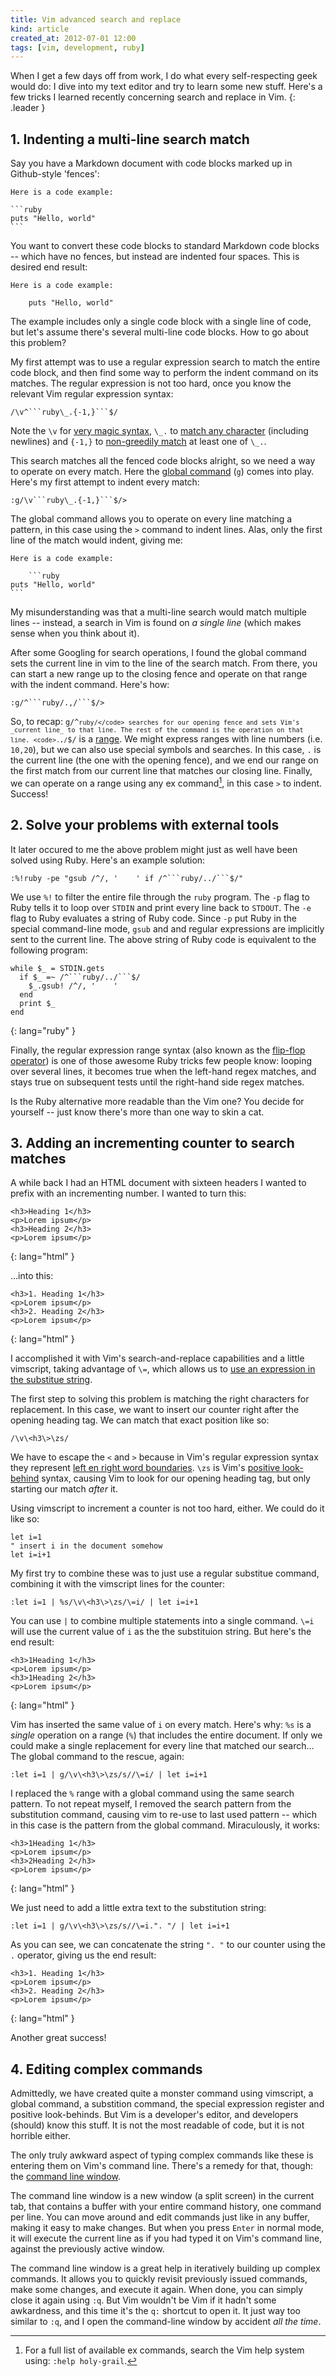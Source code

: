```yaml
---
title: Vim advanced search and replace
kind: article
created_at: 2012-07-01 12:00
tags: [vim, development, ruby]
---
```

When I get a few days off from work, I do what every self-respecting geek would
do: I dive into my text editor and try to learn some new stuff. Here's a few
    tricks I learned recently concerning search and replace in Vim.
{: .leader }

## 1. Indenting a multi-line search match

Say you have a Markdown document with code blocks marked up in Github-style
'fences':

    Here is a code example:

    ```ruby
    puts "Hello, world"
    ```

You want to convert these code blocks to standard Markdown code blocks -- which
have no fences, but instead are indented four spaces. This is desired end
result:

    Here is a code example:

        puts "Hello, world"

The example includes only a single code block with a single line of code, but
let's assume there's several multi-line code blocks. How to go about this
problem?

My first attempt was to use a regular expression search to match the entire
code block, and then find some way to perform the indent command on its
matches. The regular expression is not too hard, once you know the relevant Vim
regular expression syntax:

    /\v^```ruby\_.{-1,}```$/

Note the `\v` for [very magic syntax][magic], `\_.` to [match any
character][anychar] (including newlines) and `{-1,}` to [non-greedily
match][nongreedy] at least one of `\_.`.

This search matches all the fenced code blocks alright, so we need a way to
operate on every match. Here the [global command][global] (`g`) comes into
play. Here's my first attempt to indent every match:

    :g/\v```ruby\_.{-1,}```$/>

The global command allows you to operate on every line matching a pattern, in
this case using the `>` command to indent lines. Alas, only the first line of
the match would indent, giving me:

    Here is a code example:

        ```ruby
    puts "Hello, world"
    ```

My misunderstanding was that a multi-line search would match multiple lines --
instead, a search in Vim is found on _a single line_ (which makes sense when
you think about it).

After some Googling for search operations, I found the global command sets the
current line in vim to the line of the search match. From there, you can start
a new range up to the closing fence and operate on that range with the indent
command. Here's how:

    :g/^```ruby/.,/```$/>

So, to recap: <code>g/^```ruby/</code> searches for our opening fence and sets
Vim's _current line_ to that line. The rest of the command is the operation on
that line. <code>.,/```$/</code> is a [range][]. We might express ranges with
line numbers (i.e. `10,20`), but we can also use special symbols and searches.
In this case, `.` is the current line (the one with the opening fence), and we
end our range on the first match from our current line that matches our closing
line. Finally, we can operate on a range using any ex command[^1], in this case
`>` to indent. Success!

## 2. Solve your problems with external tools

It later occured to me the above problem might just as well have been solved
using Ruby. Here's an example solution:

    :%!ruby -pe "gsub /^/, '    ' if /^```ruby/../```$/"

We use `%!` to filter the entire file through the `ruby` program. The `-p` flag
to Ruby tells it to loop over `STDIN` and print every line back to `STDOUT`.
The `-e` flag to Ruby evaluates a string of Ruby code. Since `-p` put Ruby in
the special command-line mode, `gsub` and and regular expressions are
implicitly sent to the current line. The above string of Ruby code is
equivalent to the following program:

    while $_ = STDIN.gets
      if $_ =~ /^```ruby/../```$/
        $_.gsub! /^/, '    '
      end
      print $_
    end
{: lang="ruby" }

Finally, the regular expression range syntax (also known as the [flip-flop
operator][flipflop]) is one of those awesome Ruby tricks few people know:
looping over several lines, it becomes true when the left-hand regex matches,
and stays true on subsequent tests until the right-hand side regex matches.

Is the Ruby alternative more readable than the Vim one? You decide for yourself
-- just know there's more than one way to skin a cat.

## 3. Adding an incrementing counter to search matches

A while back I had an HTML document with sixteen headers I wanted to prefix
with an incrementing number. I wanted to turn this:

    <h3>Heading 1</h3>
    <p>Lorem ipsum</p>
    <h3>Heading 2</h3>
    <p>Lorem ipsum</p>
{: lang="html" }

…into this:

    <h3>1. Heading 1</h3>
    <p>Lorem ipsum</p>
    <h3>2. Heading 2</h3>
    <p>Lorem ipsum</p>
{: lang="html" }

I accomplished it with Vim's search-and-replace capabilities and a little
vimscript, taking advantage of `\=`, which allows us to [use an expression in
the substitue string][expr].

The first step to solving this problem is matching the right characters for
replacement. In this case, we want to insert our counter right after the
opening heading tag. We can match that exact position like so:

    /\v\<h3\>\zs/

We have to escape the `<` and `>` because in Vim's regular expression syntax
they represent [left en right word boundaries][boundaries]. `\zs` is Vim's
[positive look-behind][plb] syntax, causing Vim to look for our opening heading
tag, but only starting our match _after_ it.

Using vimscript to increment a counter is not too hard, either. We could do it
like so:

    let i=1
    " insert i in the document somehow
    let i=i+1

My first try to combine these was to just use a regular substitue command,
combining it with the vimscript lines for the counter:

    :let i=1 | %s/\v\<h3\>\zs/\=i/ | let i=i+1

You can use `|` to combine multiple statements into a single command. `\=i`
will use the current value of `i` as the the substituion string. But here's the
end result:

    <h3>1Heading 1</h3>
    <p>Lorem ipsum</p>
    <h3>1Heading 2</h3>
    <p>Lorem ipsum</p>
{: lang="html" }

Vim has inserted the same value of `i` on every match. Here's why: `%s` is a
_single_ operation on a range (`%`) that includes the entire document. If only
we could make a single replacement for every line that matched our search… The
global command to the rescue, again:

    :let i=1 | g/\v\<h3\>\zs/s//\=i/ | let i=i+1

I replaced the `%` range with a global command using the same search pattern.
To not repeat myself, I removed the search pattern from the substitution
command, causing vim to re-use to last used pattern -- which in this case is
the pattern from the global command. Miraculously, it works:

    <h3>1Heading 1</h3>
    <p>Lorem ipsum</p>
    <h3>2Heading 2</h3>
    <p>Lorem ipsum</p>
{: lang="html" }

We just need to add a little extra text to the substitution string:

    :let i=1 | g/\v\<h3\>\zs/s//\=i.". "/ | let i=i+1

As you can see, we can concatenate the string `". "` to our counter using the
`.` operator, giving us the end result:

    <h3>1. Heading 1</h3>
    <p>Lorem ipsum</p>
    <h3>2. Heading 2</h3>
    <p>Lorem ipsum</p>
{: lang="html" }

Another great success!

## 4. Editing complex commands

Admittedly, we have created quite a monster command using vimscript, a global
command, a substition command, the special expression register and positive
look-behinds. But Vim is a developer's editor, and developers (should) know
this stuff. It is not the most readable of code, but it is not horrible either.

The only truly awkward aspect of typing complex commands like these is entering
them on Vim's command line. There's a remedy for that, though: the [command
line window][clw].

The command line window is a new window (a split screen) in the current tab,
that contains a buffer with your entire command history, one command per line.
You can move around and edit commands just like in any buffer, making it easy
to make changes. But when you press `Enter` in normal mode, it will execute the
current line as if you had typed it on Vim's command line, against the
previously active window.

The command line window is a great help in iteratively building up complex
commands. It allows you to quickly revisit previously issued commands, make
some changes, and execute it again. When done, you can simply close it again
using `:q`. But Vim wouldn't be Vim if it hadn't some awkardness, and this time
it's the `q:` shortcut to open it. It just way too similar to `:q`, and I open
the command-line window by accident _all the time_.

[magic]: http://vimdoc.sourceforge.net/htmldoc/pattern.html#/magic
[anychar]: http://vimdoc.sourceforge.net/htmldoc/pattern.html#/\_.
[nongreedy]: http://vimdoc.sourceforge.net/htmldoc/pattern.html#/\{-
[global]: http://vimdoc.sourceforge.net/htmldoc/repeat.html#:g
[range]: http://vimdoc.sourceforge.net/htmldoc/cmdline.html#:range
[flipflop]: http://www.ruby-doc.org/docs/ProgrammingRuby/html/tut_expressions.html#S6
[boundaries]: http://vimdoc.sourceforge.net/htmldoc/pattern.html#/\<
[plb]: http://vimdoc.sourceforge.net/htmldoc/pattern.html#/\zs
[expr]: http://vimdoc.sourceforge.net/htmldoc/change.html#:s\=
[clw]: http://vimdoc.sourceforge.net/htmldoc/cmdline.html#command-line-window

[^1]: For a full list of available ex commands, search the Vim help system using: `:help holy-grail`.
